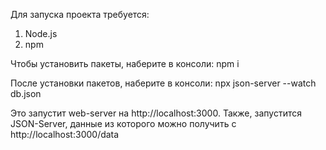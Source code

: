 Для запуска проекта требуется:
1) Node.js
2) npm

Чтобы установить пакеты, наберите в консоли:
npm i

После установки пакетов, наберите в консоли:
npx json-server --watch db.json

Это запустит web-server на http://localhost:3000. Также, запустится JSON-Server, данные из которого можно получить с http://localhost:3000/data